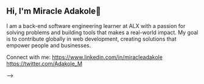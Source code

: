 ## Hi, I'm Miracle Adakole👋
I am a back-end software engineering learner at ALX with a passion for solving problems and building tools that makes a real-world impact. 
My goal is to contribute globally in web development, creating solutions that empower people and businesses.

Connect with me:
https://www.linkedin.com/in/miracleadakole
 https://twitter.com/Adakole_M

-->
